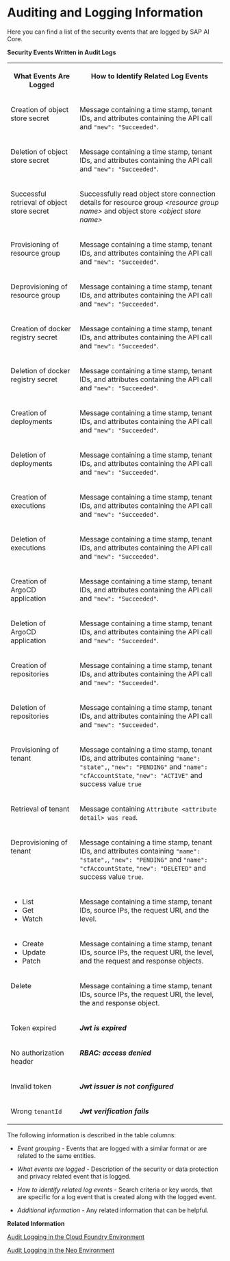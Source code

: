 <!-- loioe19844a7724f4ec2b6bcc4002f3fd95c -->

# Auditing and Logging Information

Here you can find a list of the security events that are logged by SAP AI Core.

**Security Events Written in Audit Logs**


<table>
<tr>
<th valign="top">

What Events Are Logged

</th>
<th valign="top">

How to Identify Related Log Events

</th>
</tr>
<tr>
<td valign="top">

Creation of object store secret

</td>
<td valign="top">

Message containing a time stamp, tenant IDs, and attributes containing the API call and `"new": "Succeeded"`.

</td>
</tr>
<tr>
<td valign="top">

Deletion of object store secret

</td>
<td valign="top">

Message containing a time stamp, tenant IDs, and attributes containing the API call and `"new": "Succeeded"`.

</td>
</tr>
<tr>
<td valign="top">

Successful retrieval of object store secret

</td>
<td valign="top">

Successfully read object store connection details for resource group *<resource group name\>* and object store *<object store name\>* 

</td>
</tr>
<tr>
<td valign="top">

Provisioning of resource group

</td>
<td valign="top">

Message containing a time stamp, tenant IDs, and attributes containing the API call and `"new": "Succeeded"`.

</td>
</tr>
<tr>
<td valign="top">

Deprovisioning of resource group

</td>
<td valign="top">

Message containing a time stamp, tenant IDs, and attributes containing the API call and `"new": "Succeeded"`.

</td>
</tr>
<tr>
<td valign="top">

Creation of docker registry secret

</td>
<td valign="top">

Message containing a time stamp, tenant IDs, and attributes containing the API call and `"new": "Succeeded"`.

</td>
</tr>
<tr>
<td valign="top">

Deletion of docker registry secret

</td>
<td valign="top">

Message containing a time stamp, tenant IDs, and attributes containing the API call and `"new": "Succeeded"`.

</td>
</tr>
<tr>
<td valign="top">

Creation of deployments

</td>
<td valign="top">

Message containing a time stamp, tenant IDs, and attributes containing the API call and `"new": "Succeeded"`.

</td>
</tr>
<tr>
<td valign="top">

Deletion of deployments

</td>
<td valign="top">

Message containing a time stamp, tenant IDs, and attributes containing the API call and `"new": "Succeeded"`.

</td>
</tr>
<tr>
<td valign="top">

Creation of executions

</td>
<td valign="top">

Message containing a time stamp, tenant IDs, and attributes containing the API call and `"new": "Succeeded"`.

</td>
</tr>
<tr>
<td valign="top">

Deletion of executions

</td>
<td valign="top">

Message containing a time stamp, tenant IDs, and attributes containing the API call and `"new": "Succeeded"`.

</td>
</tr>
<tr>
<td valign="top">

Creation of ArgoCD application

</td>
<td valign="top">

Message containing a time stamp, tenant IDs, and attributes containing the API call and `"new": "Succeeded"`.

</td>
</tr>
<tr>
<td valign="top">

Deletion of ArgoCD application

</td>
<td valign="top">

Message containing a time stamp, tenant IDs, and attributes containing the API call and `"new": "Succeeded"`.

</td>
</tr>
<tr>
<td valign="top">

Creation of repositories

</td>
<td valign="top">

Message containing a time stamp, tenant IDs, and attributes containing the API call and `"new": "Succeeded"`.

</td>
</tr>
<tr>
<td valign="top">

Deletion of repositories

</td>
<td valign="top">

Message containing a time stamp, tenant IDs, and attributes containing the API call and `"new": "Succeeded"`.

</td>
</tr>
<tr>
<td valign="top">

Provisioning of tenant

</td>
<td valign="top">

Message containing a time stamp, tenant IDs, and attributes containing `"name": "state",`, `"new": "PENDING"` and `"name": "cfAccountState`, `"new": "ACTIVE"` and success value `true` 

</td>
</tr>
<tr>
<td valign="top">

Retrieval of tenant

</td>
<td valign="top">

Message containing `Attribute <attribute detail> was read`.

</td>
</tr>
<tr>
<td valign="top">

Deprovisioning of tenant

</td>
<td valign="top">

Message containing a time stamp, tenant IDs, and attributes containing `"name": "state",`, `"new": "PENDING"` and `"name": "cfAccountState`, `"new": "DELETED"` and success value `true`.

</td>
</tr>
<tr>
<td valign="top">

-   List
-   Get
-   Watch



</td>
<td valign="top">

Message containing a time stamp, tenant IDs, source IPs, the request URI, and the level.

</td>
</tr>
<tr>
<td valign="top">

-   Create
-   Update
-   Patch



</td>
<td valign="top">

Message containing a time stamp, tenant IDs, source IPs, the request URI, the level, and the request and response objects.

</td>
</tr>
<tr>
<td valign="top">

Delete

</td>
<td valign="top">

Message containing a time stamp, tenant IDs, source IPs, the request URI, the level, the and response object.

</td>
</tr>
<tr>
<td valign="top">

Token expired

</td>
<td valign="top">

***Jwt is expired*** 

</td>
</tr>
<tr>
<td valign="top">

No authorization header

</td>
<td valign="top">

***RBAC: access denied*** 

</td>
</tr>
<tr>
<td valign="top">

Invalid token

</td>
<td valign="top">

***Jwt issuer is not configured*** 

</td>
</tr>
<tr>
<td valign="top">

Wrong `tenantId` 

</td>
<td valign="top">

***Jwt verification fails*** 

</td>
</tr>
</table>



The following information is described in the table columns:

-   *Event grouping* - Events that are logged with a similar format or are related to the same entities.

-   *What events are logged* - Description of the security or data protection and privacy related event that is logged.

-   *How to identify related log events* - Search criteria or key words, that are specific for a log event that is created along with the logged event.

-   *Additional information* - Any related information that can be helpful.


**Related Information**  


[Audit Logging in the Cloud Foundry Environment](https://help.sap.com/viewer/65de2977205c403bbc107264b8eccf4b/Cloud/en-US/f92c86ab11f6474ea5579d839051c334.html)

[Audit Logging in the Neo Environment](https://help.sap.com/viewer/ea72206b834e4ace9cd834feed6c0e09/Cloud/en-US/02c39712c1064c96b37c1ea5bc9420dc.html)

